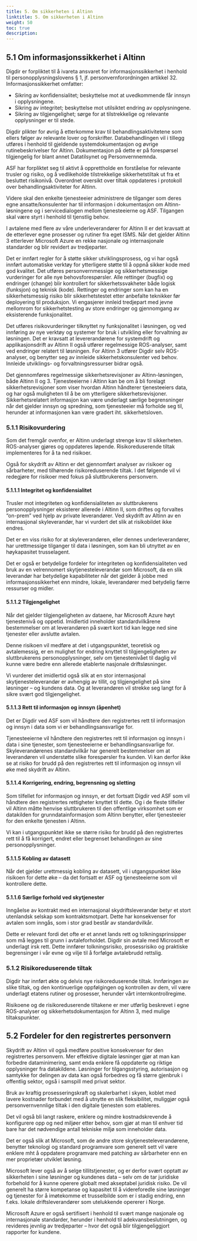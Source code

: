 ```yaml
---
title: 5. Om sikkerheten i Altinn
linktitle: 5. Om sikkerheten i Altinn
weight: 50
toc: true
description: 
---
```


## 5.1	Om informasjonssikkerhet i Altinn
Digdir er forpliktet til å ivareta ansvaret for informasjonssikkerhet i henhold til personopplysningslovens § 1, jf.
personvernforordningen artikkel 32. Informasjonssikkerhet omfatter:

- Sikring av konfidensialitet; beskyttelse mot at uvedkommende får innsyn i opplysningene.
- Sikring av integritet; beskyttelse mot utilsiktet endring av opplysningene.
- Sikring av tilgjengelighet; sørge for at tilstrekkelige og relevante opplysninger er til stede.

Digdir plikter for øvrig å etterkomme krav til behandlingsaktivitetene som ellers følger av relevante lover og
forskrifter. Databehandlingen vil i tillegg utføres i henhold til gjeldende systemdokumentasjon og øvrige
rutinebeskrivelser for Altinn. Dokumentasjon på dette er på forespørsel tilgjengelig for blant annet Datatilsynet og
Personvernnemnda.

ASF har forpliktet seg til aktivt å opprettholde en forståelse for relevante trusler og risiko, og å vedlikeholde
tilstrekkelige sikkerhetstiltak ut fra et besluttet risikonivå. Overordnet oversikt over tiltak oppdateres i protokoll
over behandlingsaktiviteter for Altinn.

Videre skal den enkelte tjenesteeier administrere de tilganger som deres egne ansatte/konsulenter har til informasjon i
dokumentasjon om Altinn-løsningene og i servicedialogen mellom tjenesteeierne og ASF. Tilgangen skal være styrt i
henhold til tjenstlig behov.

I avtalene med flere av våre underleverandører for Altinn II er det kravsatt at de etterlever egne prosesser og rutiner
fra eget ISMS. Når det gjelder Altinn 3 etterlever Microsoft Azure en rekke nasjonale og internasjonale standarder og
blir revidert av tredjeparter.

Det er innført regler for å støtte sikker utviklingsprosess, og vi har også innført automatiske verktøy for ytterligere
støtte til å oppnå sikker kode med god kvalitet. Det utføres personvernmessige og sikkerhetsmessige vurderinger for alle
nye behovsforespørsler. Alle rettinger (bugfix) og endringer (change) blir kontrollert for sikkerhetssvakheter både
logisk (funksjon) og teknisk (kode). Rettinger og endringer som kan ha en sikkerhetsmessig risiko blir sikkerhetstestet
etter anbefalte teknikker før deployering til produksjon. Vi engasjerer innleid tredjepart med jevne mellomrom for
sikkerhetstesting av store endringer og gjennomgang av eksisterende funksjonalitet.

Det utføres risikovurderinger tilknyttet ny funksjonalitet i løsningen, og ved innføring av nye verktøy og systemer for
bruk i utvikling eller forvaltning av løsningen. Det er kravsatt at levererandørene for systemdrift og applikasjonsdrift
av Altinn II også utfører regelmessige ROS-analyser, samt ved endringer relatert til løsningen. For Altinn 3 utfører
Digdir selv ROS-analyser, og benytter seg av innleide sikkerhetskonsulenter ved behov. Innleide utviklings- og
forvaltningsressurser bidrar også.

Det gjennomføres regelmessige sikkerhetsrevisjoner av Altinn-løsningen, både Altinn II og 3. Tjenesteeierne i Altinn kan
be om å bli forelagt sikkerhetsrevisjoner som viser hvordan Altinn håndterer tjenesteeiers data, og har også muligheten
til å be om ytterligere sikkerhetsrevisjoner. Sikkerhetsrelatert informasjon kan være underlagt særlige begrensninger
når det gjelder innsyn og spredning, som tjenesteeier må forholde seg til, herunder at informasjonen kan være gradert
iht. sikkerhetsloven. 

### 5.1.1 Risikovurdering
Som det fremgår ovenfor, er Altinn underlagt strenge krav til sikkerheten. ROS-analyser gjøres og oppdateres løpende.
Risikoreduserende tiltak implementeres for å ta ned risikoer.

Også for skydrift av Altinn er det gjennomført analyser av risikoer og sårbarheter, med tilhørende risikoreduserende
tiltak. I det følgende vil vi redegjøre for risikoer med fokus på sluttbrukerens personvern. 

#### 5.1.1.1 Integritet og konfidensialitet
Trusler mot integriteten og konfidensialiteten av sluttbrukerens personopplysninger eksisterer allerede i Altinn II, som
driftes og forvaltes “on-prem” ved hjelp av private leverandører. Ved skydrift av Altinn av en internasjonal
skyleverandør, har vi vurdert det slik at risikobildet ikke endres.

Det er en viss risiko for at skyleverandøren, eller dennes underleverandører, har urettmessige tilganger til data i
løsningen, som kan bli utnyttet av en høykapasitet trusselagent.

Det er også er betydelige fordeler for integriteten og konfidensialiteten ved bruk av en velrennomert
skytjenesteleverandør som Microsoft, da en slik leverandør har betydelige kapabiliteter når det gjelder å jobbe med
informasjonssikkerhet enn mindre, lokale, leverandører med betydelig færre ressurser og midler. 

#### 5.1.1.2 Tilgjengelighet
Når det gjelder tilgjengeligheten av dataene, har Microsoft Azure høyt tjenestenivå og oppetid. Imidlertid inneholder
standardvilkårene bestemmelser om at leverandøren på svært kort tid kan legge ned sine tjenester eller avslutte avtalen.

Denne risikoen vil medføre at det i utgangspunktet, teoretisk og avtalemessig, er en mulighet for endring knyttet til
tilgjengeligheten av sluttbrukerens personopplysninger, selv om tjenestenivået til daglig vil kunne være bedre enn
allerede etablerte nasjonale driftsløsninger.

Vi vurderer det imidlertid også slik at en stor internasjonal skytjenesteleverandør er avhengig av tillit, og
tilgjengelighet på sine løsninger – og kundens data. Og at leverandøren vil strekke seg langt for å sikre svært god
tilgjengelighet. 

#### 5.1.1.3 Rett til informasjon og innsyn (åpenhet)
Det er Digdir ved ASF som vil håndtere den registrertes rett til informasjon og innsyn i data som vi er
behandlingsansvarlige for.

Tjenesteeierne vil håndtere den registrertes rett til informasjon og innsyn i data i sine tjenester, som tjenesteeierne
er behandlingsansvarlige for. Skyleverandørenes standardvilkår har generelt bestemmelser om at leverandøren vil
understøtte slike forespørsler fra kunden. Vi kan derfor ikke se at risiko for brudd på den registrertes rett til
informasjon og innsyn vil øke med skydrift av Altinn.  

#### 5.1.1.4 Korrigering, endring, begrensning og sletting
Som tilfellet for informasjon og innsyn, er det fortsatt Digdir ved ASF som vil håndtere den registrertes rettigheter
knyttet til dette. Og i de fleste tilfeller vil Altinn måtte henvise sluttbrukeren til den offentlige virksomhet som er
datakilden for grunndatainformasjon som Altinn benytter, eller tjenesteeier for den enkelte tjenesten i Altinn.

Vi kan i utgangspunktet ikke se større risiko for brudd på den registrertes rett til å få korrigert, endret eller
begrenset behandlingen av sine personopplysninger. 

#### 5.1.1.5 Kobling av datasett
Når det gjelder urettmessig kobling av datasett, vil i utgangspunktet ikke risikoen for dette øke – da det fortsatt er
ASF og tjenesteeierne som vil kontrollere dette. 

#### 5.1.1.6 Særlige forhold ved skytjenester
Inngåelse av kontrakt med en internasjonal skydriftsleverandør betyr et stort utenlandsk selskap som kontraktsmotpart.
Dette har konsekvenser for avtalen som inngås, som i stor grad består av standardvilkår.

Dette er relevant fordi det ofte er et annet lands rett og tolkningsprinsipper som må legges til grunn i
avtaleforholdet. Digdir sin avtale med Microsoft er underlagt irsk rett. Dette innfører tolkningsrisiko, prosessrisiko
og praktiske begrensinger i vår evne og vilje til å forfølge avtalebrudd rettslig. 

### 5.1.2 Risikoreduserende tiltak
Digdir har innført økte og delvis nye risikoreduserende tiltak. Innføringen av slike tiltak, og den kontinuerlige
oppfølgingen og kontrollen av dem, vil være underlagt etatens rutiner og prosesser, herunder vårt internkontrollregime.

Risikoene og de risikoreduserende tiltakene er mer utførlig beskrevet i egne ROS-analyser og sikkerhetsdokumentasjon for
Altinn 3, med mulige tiltakspunkter. 

## 5.2 Fordeler for den registrertes personvern
Skydrift av Altinn vil også medføre positive konsekvenser for den registrertes personvern. Mer effektive digitale
løsninger gjør at man kan forbedre dataminimering, samt enda enklere få oppdaterte og riktige opplysninger fra
datakildene. Løsninger for tilgangsstyring, autorisasjon og samtykke for delingen av data kan også forbedres og få
større gjenbruk i offentlig sektor, også i samspill med privat sektor.

Bruk av kraftig prosesseringskraft og skalerbarhet i skyen, koblet med lavere kostnader forbundet med å utnytte en slik
fleksibilitet, muliggjør også personvernvennlige tiltak i den digitale tjenesten som etableres.

Det vil også bli langt raskere, enklere og mindre kostnadskrevende å konfigurere opp og ned miljøer etter behov, som
gjør at man til enhver tid bare har det nødvendige antall tekniske miljø som inneholder data.

Det er også slik at Microsoft, som de andre store skytjenesteleverandørene, benytter teknologi og standard programvare
som generelt sett vil være enklere mht å oppdatere programvare med patching av sårbarheter enn en mer proprietær
utviklet løsning.

Microsoft lever også av å selge tillitstjenester, og er derfor svært opptatt av sikkerheten i sine løsninger og kundenes
data – selv om de tar juridiske forbehold for å kunne operere globalt med akseptabel juridisk risiko. De vil generelt ha
større kompetanse og kapasitet til å videreforedle sine løsninger og tjenester for å imøtekomme et trusselbilde som er i
stadig endring, enn f.eks. lokale driftsleverandører som utelukkende opererer i Norge.

Microsoft Azure er også sertifisert i henhold til svært mange nasjonale og internasjonale standarder, herunder i henhold
til adekvansbeslutningen, og revideres jevnlig av tredjeparter – hvor det også blir tilgjengeliggjort rapporter for
kundene. 
